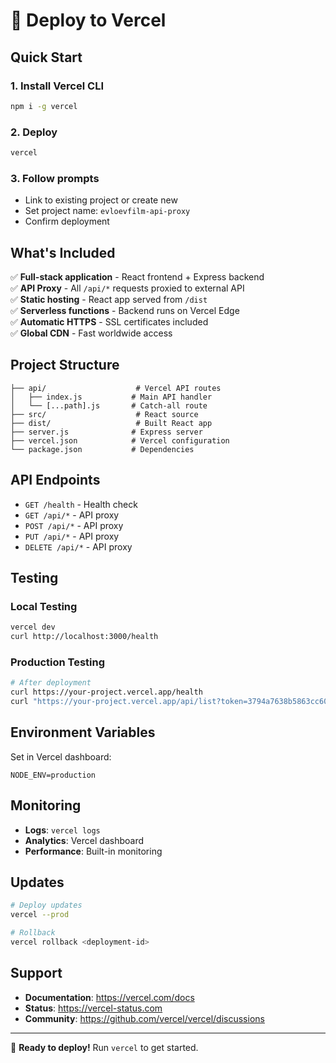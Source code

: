 # 🚀 Deploy to Vercel

## Quick Start

### 1. Install Vercel CLI
```bash
npm i -g vercel
```

### 2. Deploy
```bash
vercel
```

### 3. Follow prompts
- Link to existing project or create new
- Set project name: `evloevfilm-api-proxy`
- Confirm deployment

## What's Included

✅ **Full-stack application** - React frontend + Express backend  
✅ **API Proxy** - All `/api/*` requests proxied to external API  
✅ **Static hosting** - React app served from `/dist`  
✅ **Serverless functions** - Backend runs on Vercel Edge  
✅ **Automatic HTTPS** - SSL certificates included  
✅ **Global CDN** - Fast worldwide access  

## Project Structure

```
├── api/                    # Vercel API routes
│   ├── index.js           # Main API handler
│   └── [...path].js       # Catch-all route
├── src/                    # React source
├── dist/                   # Built React app
├── server.js              # Express server
├── vercel.json            # Vercel configuration
└── package.json           # Dependencies
```

## API Endpoints

- `GET /health` - Health check
- `GET /api/*` - API proxy
- `POST /api/*` - API proxy
- `PUT /api/*` - API proxy
- `DELETE /api/*` - API proxy

## Testing

### Local Testing
```bash
vercel dev
curl http://localhost:3000/health
```

### Production Testing
```bash
# After deployment
curl https://your-project.vercel.app/health
curl "https://your-project.vercel.app/api/list?token=3794a7638b5863cc60d7b2b9274fa32e&limit=1"
```

## Environment Variables

Set in Vercel dashboard:
```env
NODE_ENV=production
```

## Monitoring

- **Logs**: `vercel logs`
- **Analytics**: Vercel dashboard
- **Performance**: Built-in monitoring

## Updates

```bash
# Deploy updates
vercel --prod

# Rollback
vercel rollback <deployment-id>
```

## Support

- **Documentation**: https://vercel.com/docs
- **Status**: https://vercel-status.com
- **Community**: https://github.com/vercel/vercel/discussions

---

🎉 **Ready to deploy!** Run `vercel` to get started. 